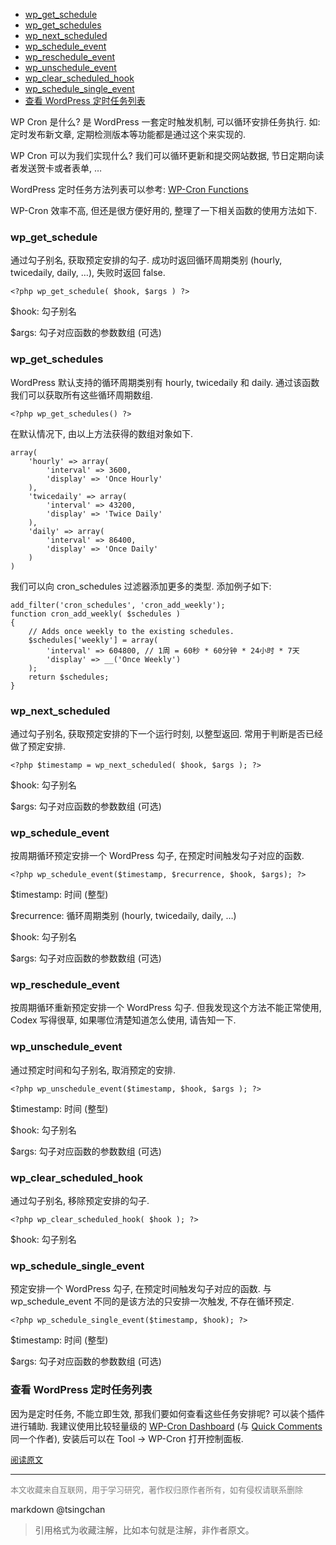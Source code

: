 <!-- TOC -->

- [wp\_get\_schedule](#wp\_get\_schedule)
- [wp\_get\_schedules](#wp\_get\_schedules)
- [wp\_next\_scheduled](#wp\_next\_scheduled)
- [wp\_schedule\_event](#wp\_schedule\_event)
- [wp\_reschedule\_event](#wp\_reschedule\_event)
- [wp\_unschedule\_event](#wp\_unschedule\_event)
- [wp\_clear\_scheduled\_hook](#wp\_clear\_scheduled\_hook)
- [wp\_schedule\_single\_event](#wp\_schedule\_single\_event)
- [查看 WordPress 定时任务列表](#查看-wordpress-定时任务列表)

<!-- /TOC -->

WP Cron 是什么? 是 WordPress 一套定时触发机制, 可以循环安排任务执行. 如: 定时发布新文章, 定期检测版本等功能都是通过这个来实现的.

WP Cron 可以为我们实现什么? 我们可以循环更新和提交网站数据, 节日定期向读者发送贺卡或者表单, …

WordPress 定时任务方法列表可以参考: [WP-Cron Functions](http://codex.wordpress.org/Category:WP-Cron_Functions)  

WP-Cron 效率不高, 但还是很方便好用的, 整理了一下相关函数的使用方法如下.

### wp\_get\_schedule

通过勾子别名, 获取预定安排的勾子. 成功时返回循环周期类别 (hourly, twicedaily, daily, …), 失败时返回 false.

```
<?php wp_get_schedule( $hook, $args ) ?>
```

$hook: 勾子别名

$args: 勾子对应函数的参数数组 (可选)

### wp\_get\_schedules

WordPress 默认支持的循环周期类别有 hourly, twicedaily 和 daily. 通过该函数我们可以获取所有这些循环周期数组.

```
<?php wp_get_schedules() ?>
```

在默认情况下, 由以上方法获得的数组对象如下.

```
array(
	'hourly' => array(
		'interval' => 3600,
		'display' => 'Once Hourly'
	),
	'twicedaily' => array(
		'interval' => 43200,
		'display' => 'Twice Daily'
	),
	'daily' => array(
		'interval' => 86400,
		'display' => 'Once Daily'
	)
)
```

我们可以向 cron\_schedules 过滤器添加更多的类型. 添加例子如下:

```
add_filter('cron_schedules', 'cron_add_weekly'); 
function cron_add_weekly( $schedules )
{
	// Adds once weekly to the existing schedules.
	$schedules['weekly'] = array(
		'interval' => 604800, // 1周 = 60秒 * 60分钟 * 24小时 * 7天
		'display' => __('Once Weekly')
	);
	return $schedules;
}
```

### wp\_next\_scheduled

通过勾子别名, 获取预定安排的下一个运行时刻, 以整型返回. 常用于判断是否已经做了预定安排.

```
<?php $timestamp = wp_next_scheduled( $hook, $args ); ?>
```

$hook: 勾子别名

$args: 勾子对应函数的参数数组 (可选)

### wp\_schedule\_event

按周期循环预定安排一个 WordPress 勾子, 在预定时间触发勾子对应的函数.

```
<?php wp_schedule_event($timestamp, $recurrence, $hook, $args); ?>
```

$timestamp: 时间 (整型)

$recurrence: 循环周期类别 (hourly, twicedaily, daily, …)

$hook: 勾子别名

$args: 勾子对应函数的参数数组 (可选)

### wp\_reschedule\_event

按周期循环重新预定安排一个 WordPress 勾子. 但我发现这个方法不能正常使用, Codex 写得很草, 如果哪位清楚知道怎么使用, 请告知一下.

### wp\_unschedule\_event

通过预定时间和勾子别名, 取消预定的安排.

```
<?php wp_unschedule_event($timestamp, $hook, $args ); ?>
```

$timestamp: 时间 (整型)

$hook: 勾子别名

$args: 勾子对应函数的参数数组 (可选)

### wp\_clear\_scheduled\_hook

通过勾子别名, 移除预定安排的勾子.

```
<?php wp_clear_scheduled_hook( $hook ); ?>
```

$hook: 勾子别名

### wp\_schedule\_single\_event

预定安排一个 WordPress 勾子, 在预定时间触发勾子对应的函数. 与 wp\_schedule\_event 不同的是该方法的只安排一次触发, 不存在循环预定.

```
<?php wp_schedule_single_event($timestamp, $hook); ?>
```

$timestamp: 时间 (整型)

$args: 勾子对应函数的参数数组 (可选)

### 查看 WordPress 定时任务列表

因为是定时任务, 不能立即生效, 那我们要如何查看这些任务安排呢? 可以装个插件进行辅助. 我建议使用比较轻量级的 [WP-Cron Dashboard](http://wordpress.org/extend/plugins/wp-cron-dashboard/) (与 [Quick Comments](http://www.neoease.com/quick-comments/) 同一个作者), 安装后可以在 Tool -> WP-Cron 打开控制面板.


<font size=2 color=grey>[阅读原文](https://shipengliang.com/software-exp/wordpress-cron-定时任务详解.html)</font>


----
<font size=2 color='grey'>本文收藏来自互联网，用于学习研究，著作权归原作者所有，如有侵权请联系删除</font>

markdown @tsingchan 

> 引用格式为收藏注解，比如本句就是注解，非作者原文。
